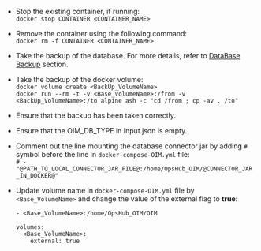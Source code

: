* Stop the existing container, if running:  
  `docker stop CONTAINER <CONTAINER_NAME>`

* Remove the container using the following command:  
  `docker rm -f CONTAINER <CONTAINER_NAME>`

* Take the backup of the database. For more details, refer to [DataBase Backup](../manage/upgrade/taking-application-backup.md#database-backup) section.

* Take the backup of the docker volume:  
  `docker volume create <BackUp_VolumeName>`  
  `docker run --rm -t -v <Base_VolumeName>:/from -v <BackUp_VolumeName>:/to alpine ash -c "cd /from ; cp -av . /to"`

* Ensure that the backup has been taken correctly.
* Ensure that the OIM_DB_TYPE in Input.json is empty.

* Comment out the line mounting the database connector jar by adding `#` symbol before the line in `docker-compose-OIM.yml` file:  
  `# - "@PATH_TO_LOCAL_CONNECTOR_JAR_FILE@:/home/OpsHub_OIM/@CONNECTOR_JAR_IN_DOCKER@"`

* Update volume name in `docker-compose-OIM.yml` file by `<Base_VolumeName>` and change the value of the external flag to **true**:
  ```
  - <Base_VolumeName>:/home/OpsHub_OIM/OIM

  volumes:
    <Base_VolumeName>:
      external: true
  ```
